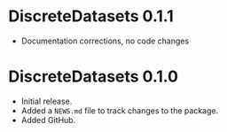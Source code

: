 # DiscreteDatasets 0.1.1

* Documentation corrections, no code changes


# DiscreteDatasets 0.1.0

* Initial release.
* Added a `NEWS.md` file to track changes to the package.
* Added GitHub.

